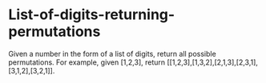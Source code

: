 # List-of-digits-returning-permutations
Given a number in the form of a list of digits, return all possible permutations.  For example, given [1,2,3], return [[1,2,3],[1,3,2],[2,1,3],[2,3,1],[3,1,2],[3,2,1]].
